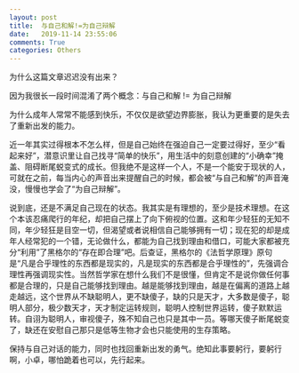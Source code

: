 ```yaml
---
layout: post
title:  与自己和解!=为自己辩解
date:   2019-11-14 23:55:06
comments: True
categories: Others
---
```


为什么这篇文章迟迟没有出来？

因为我很长一段时间混淆了两个概念：与自己和解 != 为自己辩解

为什么成年人常常不能感到快乐，不仅仅是欲望边界膨胀，我认为更重要的是失去了重新出发的能力。

近一年其实过得根本不怎么样，但是自己始终在强迫自己一定要过得好，至少“看起来好”，潜意识里让自己找寻“简单的快乐”，用生活中的刻意创建的“小确幸”掩盖、阻碍断尾蜕变式的成长。但我绝不是这样一个人，不是一个能安于现状的人，可就在之前，每当内心的声音出来提醒自己的时候，都会被“与自己和解”的声音淹没，慢慢也学会了“为自己辩解”。

说到底，还是不满足自己现在的状态。我其实是有理想的，至少是技术理想。在这个本该忍痛爬行的年纪，却把自己摆上了向下俯视的位置。这和年少轻狂的无知不同，年少轻狂是目空一切，但渴望或者说相信自己能够拥有一切；现在犯的却是成年人经常犯的一个错，无论做什么，都能为自己找到理由和借口，可能大家都被充分“利用”了黑格尔的“存在即合理”吧。后查证，黑格尔的《法哲学原理》原句是“凡是合乎理性的东西都是现实的，凡是现实的东西都是合乎理性的”，先强调合理性再强调现实性。当然哲学家在想什么我们不是很懂，但肯定不是说你做任何事都是合理的，只是自己能够找到理由。越是能够找到理由，越是在偏离的道路上越走越远，这个世界从不缺聪明人，更不缺傻子，缺的只是天才，大多数是傻子，聪明人部分，极少数天才，天才制定运转规则，聪明人控制世界运转，傻子默默运转。自诩为聪明人，审视傻子，殊不知自己也只是其中一员。等哪天傻子断尾蜕变了，缺还在安慰自己那只是低等生物才会也只能使用的生存策略。

保持与自己对话的能力，同时也找回重新出发的勇气。绝知此事要躬行，要躬行啊，小卓，哪怕跪着也可以，先行起来。